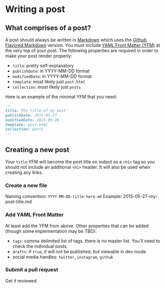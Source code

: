 [markdown]: http://daringfireball.net/projects/markdown/syntax
[yfm]: http://jekyllrb.com/docs/frontmatter/
[gfm]: https://help.github.com/articles/github-flavored-markdown/

# Writing a post

## What comprises of a post?

A post should always be written in [Markdown][markdown] which uses the [Github Flavored Markdown][gfm] version.
You must include [YAML Front Matter (YFM)][yfm] at the very top of your post. The following properties are required in order to make your post render properly:

- `title`: pretty self-explanatory
- `publishDate`: in YYYY-MM-DD format
- `modifiedDate`: in YYYY-MM-DD format
- `template`: most likely just `post.html`
- `collection`: most likely just `posts`

Here is an example of the minimal YFM that you need:

```markdown
---
title: The title of my post
publishDate: 2015-05-27
modifiedDate: 2015-05-28
template: post.html
collection: posts
---
```

## Creating a new post

Your `title` YFM will become the post title on output as a `<h1>` tag so you should not include an additional `<h1>` header. It will also be used when creating any links.

### Create a new file

Naming convention: `YYYY-MM-DD-title-here.md`
Example: 2015-05-27-my-post-title.md

### Add YAML Front Matter

At least add the YFM from above. Other properties that can be added (though some implementation may be TBD):

- `tags`: comma delimited list of tags. there is no master list. You'll need to check the individual posts
- `drafts`: if `true`, it will not be published, but viewable in dev mode
- social media handles: `twitter`, `instagram`, `github` 

### Submit a pull request

Get it reviewed.
